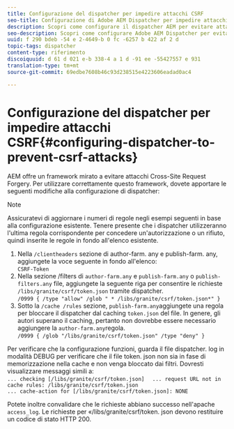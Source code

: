 ```yaml
---
title: Configurazione del dispatcher per impedire attacchi CSRF
seo-title: Configurazione di Adobe AEM Dispatcher per impedire attacchi CSRF
description: Scopri come configurare il dispatcher AEM per evitare attacchi Cross-Site Request Forgery.
seo-description: Scopri come configurare Adobe AEM Dispatcher per evitare attacchi Cross-Site Request Forgery.
uuid: f 290 bdeb -54 e 2-4649-b 0 fc -6257 b 422 af 2 d
topic-tags: dispatcher
content-type: riferimento
discoiquuid: d 61 d 021 e-b 338-4 a 1 d -91 ee -55427557 e 931
translation-type: tm+mt
source-git-commit: 69edbe7608b46c93d238515e4223606eadad0ac4

---
```



# Configurazione del dispatcher per impedire attacchi CSRF{#configuring-dispatcher-to-prevent-csrf-attacks}

AEM offre un framework mirato a evitare attacchi Cross-Site Request Forgery. Per utilizzare correttamente questo framework, dovete apportare le seguenti modifiche alla configurazione di dispatcher:

>[!NOTE]
>
>Assicuratevi di aggiornare i numeri di regole negli esempi seguenti in base alla configurazione esistente. Tenere presente che i dispatcher utilizzeranno l&#39;ultima regola corrispondente per concedere un&#39;autorizzazione o un rifiuto, quindi inserite le regole in fondo all&#39;elenco esistente.

1. Nella `/clientheaders` sezione di author-farm. any e publish-farm. any, aggiungete la voce seguente in fondo all&#39;elenco:\
   `CSRF-Token`
1. Nella sezione /filters di `author-farm.any` e `publish-farm.any` o `publish-filters.any` file, aggiungete la seguente riga per consentire le richieste `/libs/granite/csrf/token.json` tramite dispatcher.\
   `/0999 { /type "allow" /glob " * /libs/granite/csrf/token.json*" }`
1. Sotto la `/cache /rules` sezione, `publish-farm.any`aggiungete una regola per bloccare il dispatcher dal caching `token.json` del file. In genere, gli autori superano il caching, pertanto non dovrebbe essere necessario aggiungere la `author-farm.any`regola.\
   `/0999 { /glob "/libs/granite/csrf/token.json" /type "deny" }`

Per verificare che la configurazione funzioni, guarda il file dispatcher. log in modalità DEBUG per verificare che il file token. json non sia in fase di memorizzazione nella cache e non venga bloccato dai filtri. Dovresti visualizzare messaggi simili a:\
`... checking [/libs/granite/csrf/token.json]  `
`... request URL not in cache rules: /libs/granite/csrf/token.json`\
`... cache-action for [/libs/granite/csrf/token.json]: NONE`

Potete inoltre convalidare che le richieste abbiano successo nell&#39;apache `access_log`. Le richieste per «/libs/granite/csrf/token. json devono restituire un codice di stato HTTP 200.
